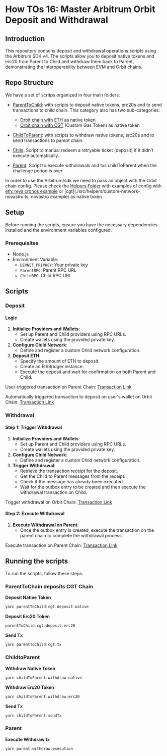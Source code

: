 # How TOs 16: Master Arbitrum Orbit Deposit and Withdrawal 

## Introduction

This repository contains deposit and withdrawal operations scripts using the Arbitrum SDK v4. The scripts allow you to deposit native tokens and erc20 from Parent to Child and withdraw them back to Parent, demonstrating the interoperability between EVM and  Orbit chains.

## Repo Structure
We have a set of scritps organized in four main folders:
- [ParentToChild](./src/ParentToChild/): with scripts to deposit native tokens, erc20s and to send transactions to child chain.
This category also has two sub-categories:
   - [Orbit chain with ETH](./src/ParentToChild/eth:orbit-chain/) as native token
   - [Orbit chain with CGT](./src/ParentToChild/cgt:orbit-chain/) (Custom Gas Token) as native token

- [ChildToParent](./src/ChildToParent/): with scripts to withdraw native tokens, erc20s and to send transactions to parent chain.

- [Child](./src/Child/manual-redeem.ts). Script to manual redeem a retryable ticket (deposit) if it didn't execute automatically.

- [Parent](./src/Parent/execute-txs.ts): Script to execute withdrawals and txs childToParent when the challenge period is over.

In order to use the Arbitrum/sdk we need to pass an object with the Orbit chain config. Please check the [Helpers Folder](./src/helpers/) with examples of config with [eth: reya cronos example](./src/helpers/custom-network-reya.ts) or [cgt](./src/helpers/custom-network-novastro.ts: novastro example) as native token


## Setup

Before running the scripts, ensure you have the necessary dependencies installed and the environment variables configured.

### Prerequisites

- Node.js
- Environment Variable:
  - `DEVNET_PRIVKEY`: Your private key
  - `ParentRPC`: Parent RPC URL
  - `ChildRPC`: Child RPC URL

## Scripts

### Deposit

#### Logic

1. **Initialize Providers and Wallets**:
   - Set up Parent and Child providers using RPC URLs.
   - Create wallets using the provided private key.
2. **Configure Child Network**:
   - Define and register a custom Child network configuration.
3. **Deposit ETH**:
   - Specify the amount of ETH to deposit.
   - Create an EthBridger instance.
   - Execute the deposit and wait for confirmation on both Parent and Child.

User-triggered transaction on Parent Chain:
[Transaction Link](https://sepolia.arbiscan.io/tx/0x717fbb8d3d59b32d952c6d0ba74e735e713ee4bc7828464413ff16133e8cf562)

Automatically triggered transaction to deposit on user's wallet on Orbit Chain:
[Transaction Link](https://arb-blueberry.gelatoscout.com/tx/0xef94b28c7336946d03fce07cf4dd3bb4d32702d299c061516b7e541a6ae50a57)

### Withdrawal

#### Step 1: Trigger Withdrawal

1. **Initialize Providers and Wallets**:
   - Set up Parent and Child providers using RPC URLs.
   - Create wallets using the provided private key.
2. **Configure Child Network**:
   - Define and register a custom Child network configuration.
3. **Trigger Withdrawal**:
   - Retrieve the transaction receipt for the deposit.
   - Get the Child to Parent messages from the receipt.
   - Check if the message has already been executed.
   - Wait for the outbox entry to be created and then execute the withdrawal transaction on Child.

Trigger withdrawal on Orbit Chain:
[Transaction Link](https://arb-blueberry.gelatoscout.com/tx/0xcc4b67573a8fd6bd8e467a315a3486e603f98dec959318f0129aa8b7d82726aa)

#### Step 2: Execute Withdrawal

1. **Execute Withdrawal on Parent**:
   - Once the outbox entry is created, execute the transaction on the parent chain to complete the withdrawal process.

Execute transaction on Parent Chain:
[Transaction Link](https://sepolia.arbiscan.io/tx/0xc28fc294b482d4d77397811025bed3de5a0116eaaa1100efcf0fda18ef4f9aa0)

## Running the scripts

To run the scripts, follow these steps:

### ParentToChain deposits CGT Chain

**Deposit Native Token**
```typescript
yarn parentToChild:cgt:deposit:native
```

**Deposit Erc20 Token**
```typescript
parentToChild:cgt:deposit:erc20
```

**Send Tx**
```typescript
yarn parentToChild:cgt:tx
```

### ChildtoParent

**Withdraw Native Token**
```typescript
yarn childToParent:withdraw:native
```

**Withdraw Erc20 Token**
```typescript
yarn childToParent:withdraw:erc20
```

**Send Tx**
```typescript
yarn childToParent:sendTx
```

### Parent
**Execute Withdraw tx**
```typescript
yarn parent:withdraw:execution
```
